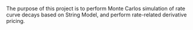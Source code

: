 The purpose of this project is to perform Monte Carlos simulation of rate curve decays based on String Model, and perform rate-related derivative
pricing. 
